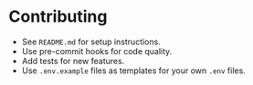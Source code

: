 # Contributing

- See `README.md` for setup instructions.
- Use pre-commit hooks for code quality.
- Add tests for new features.
- Use `.env.example` files as templates for your own `.env` files.
